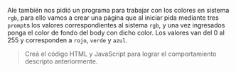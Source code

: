 Ale también nos pidió un programa para trabajar con los colores en sistema `rgb`, para ello vamos a crear una página que al iniciar pida mediante tres `prompt`s los valores correspondientes al sistema `rgb`, y una vez ingresados ponga el color de fondo del body con dicho color. Los valores van del 0 al 255 y corresponden a `rojo`, `verde` y `azul`.

> Creá el código HTML y JavaScript para lograr el comportamiento descripto anteriormente.